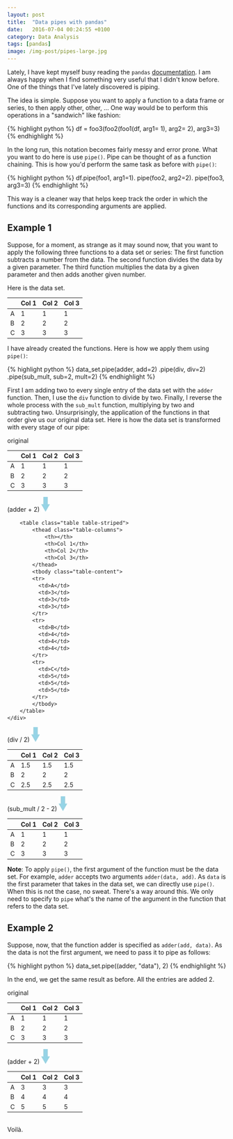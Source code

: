 ```yaml
---
layout: post
title:  "Data pipes with pandas"
date:   2016-07-04 00:24:55 +0100
category: Data Analysis
tags: [pandas]
image: /img-post/pipes-large.jpg
---
```


Lately, I have kept myself busy reading the `pandas` [documentation](http://pandas.pydata.org/pandas-docs/stable/). I am always happy when I find something very useful that I didn't know before. One of the things that I've lately discovered is piping.

The idea is simple. Suppose you want to apply a function to a data frame or series, to then apply other, other, ... One way would be to perform this operations in a "sandwich" like fashion:

{% highlight python %}
df = foo3(foo2(foo1(df, arg1= 1), arg2= 2), arg3=3)
{% endhighlight %}

In the long run, this notation becomes fairly messy and error prone. What you want to do here is use `pipe()`. Pipe can be thought of as a function chaining. This is how you'd perform the same task as before with `pipe()`:

{% highlight python %}
df.pipe(foo1, arg1=1).
	pipe(foo2, arg2=2).
	pipe(foo3, arg3=3)
{% endhighlight %}

This way is a cleaner way that helps keep track the order in which the functions and its corresponding arguments are applied.

## Example 1

Suppose, for a moment, as strange as it may sound now, that you want to apply  the following three functions to a data set or series: The first function subtracts a number from the data. The second function divides the data by a given parameter. The third function multiplies the data by a given parameter and then adds another given number.

Here is the data set.

<div class="row justify-content-center">
    <div class="col-8 text-center">
        <table class="table table-striped">
            <thead class="table-columns">
                <th></th>
                <th>Col 1</th>
                <th>Col 2</th>
                <th>Col 3</th>
            </thead>
            <tbody class="table-content">
            <tr>
              <td>A</td>
              <td> 1 </td>
              <td>1</td>
              <td>1</td>
            </tr>
            <tr>
              <td>B</td>
              <td>2</td>
              <td>2</td>
              <td>2</td>
            </tr>
            <tr>
              <td>C</td>
              <td>3</td>
              <td>3</td>
              <td>3</td>
            </tr>
            </tbody>
        </table>
    </div>
</div>


I have already created the functions. Here is how we apply them using `pipe()`:

{% highlight python %}
data_set.pipe(adder, add=2)
	.pipe(div, div=2)
	.pipe(sub_mult, sub=2, mult=2)
{% endhighlight %}


First I am adding two to every single entry of the data set with the `adder` function. Then, I use the `div` function to divide by two. Finally, I reverse the whole process with the `sub_mult` function, multiplying by two and subtracting two. Unsurprisingly, the application of the functions in that order give us our original data set. Here is how the data set is transformed with every stage of our pipe:





<div class="row justify-content-center">
    <div class="col-8 text-center">
    <div class="table-pipe"> original </div>
        <table class="table table-striped">
            <thead class="table-columns">
                <th></th>
                <th>Col 1</th>
                <th>Col 2</th>
                <th>Col 3</th>
            </thead>
            <tbody class="table-content">
            <tr>
              <td>A</td>
              <td>1</td>
              <td>1</td>
              <td>1</td>
            </tr>
            <tr>
              <td>B</td>
              <td>2</td>
              <td>2</td>
              <td>2</td>
            </tr>
            <tr>
              <td>C</td>
              <td>3</td>
              <td>3</td>
              <td>3</td>
            </tr>
            </tbody>
        </table>
    </div>
</div>





<div class="row justify-content-center">
    <div class="col-8 text-center">
    <div class="table-pipe"> (adder + 2)
    	<img src="/img-layout/down_arrow.jpg" alt="arrow pipe" class="arrow-down">
    </div>

        <table class="table table-striped">
            <thead class="table-columns">
                <th></th>
                <th>Col 1</th>
                <th>Col 2</th>
                <th>Col 3</th>
            </thead>
            <tbody class="table-content">
            <tr>
              <td>A</td>
              <td>3</td>
              <td>3</td>
              <td>3</td>
            </tr>
            <tr>
              <td>B</td>
              <td>4</td>
              <td>4</td>
              <td>4</td>
            </tr>
            <tr>
              <td>C</td>
              <td>5</td>
              <td>5</td>
              <td>5</td>
            </tr>
            </tbody>
        </table>
    </div>
</div>





<div class="row justify-content-center">
    <div class="col-8 text-center">
    <div class="table-pipe"> (div  / 2)
    	<img src="/img-layout/down_arrow.jpg" alt="arrow pipe" class="arrow-down">
    </div>
        <table class="table table-striped">
            <thead class="table-columns">
                <th></th>
                <th>Col 1</th>
                <th>Col 2</th>
                <th>Col 3</th>
            </thead>
            <tbody class="table-content">
            <tr>
              <td>A</td>
              <td>1.5</td>
              <td>1.5</td>
              <td>1.5</td>
            </tr>
            <tr>
              <td>B</td>
              <td>2</td>
              <td>2</td>
              <td>2</td>
            </tr>
            <tr>
              <td>C</td>
              <td>2.5</td>
              <td>2.5</td>
              <td>2.5</td>
            </tr>
            </tbody>
        </table>
    </div>
</div>




<div class="row justify-content-center">
    <div class="col-8 text-center">
    <div class="table-pipe"> (sub_mult / 2 - 2)
    	<img src="/img-layout/down_arrow.jpg" alt="arrow pipe" class="arrow-down">
    </div>
        <table class="table table-striped">
            <thead class="table-columns">
                <th></th>
                <th>Col 1</th>
                <th>Col 2</th>
                <th>Col 3</th>
            </thead>
            <tbody class="table-content">
            <tr>
              <td>A</td>
              <td>1</td>
              <td>1</td>
              <td>1</td>
            </tr>
            <tr>
              <td>B</td>
              <td>2</td>
              <td>2</td>
              <td>2</td>
            </tr>
            <tr>
              <td>C</td>
              <td>3</td>
              <td>3</td>
              <td>3</td>
            </tr>
            </tbody>
        </table>
    </div>
</div>



**Note**: To apply `pipe()`, the first argument of the function must be the data set. For example, `adder` accepts two arguments `adder(data, add)`. As `data` is the first parameter that takes in the data set, we can directly use `pipe()`. When this is not the case, no sweat. There's a way around this. We only need to specify to `pipe` what's the name of the argument in the function that refers to the data set.

## Example 2

Suppose, now, that the function adder is specified as `adder(add, data)`. As the data is not the first argument, we need to pass it to pipe as follows:

{% highlight python %}
data_set.pipe((adder, "data"), 2)
{% endhighlight %}

In the end, we get the same result as before. All the entries are added 2.

<div class="tables-back">

<div class="single-table">



<div class="row justify-content-center">
    <div class="col-8 text-center">
	    <div class="table-pipe"> original </div>
        <table class="table table-striped">
            <thead class="table-columns">
                <th></th>
                <th>Col 1</th>
                <th>Col 2</th>
                <th>Col 3</th>
            </thead>
            <tbody class="table-content">
            <tr>
              <td>A</td>
              <td>1</td>
              <td>1</td>
              <td>1</td>
            </tr>
            <tr>
              <td>B</td>
              <td>2</td>
              <td>2</td>
              <td>2</td>
            </tr>
            <tr>
              <td>C</td>
              <td>3</td>
              <td>3</td>
              <td>3</td>
            </tr>
            </tbody>
        </table>
    </div>
</div>



<div class="row justify-content-center">
    <div class="col-8 text-center">
	    <div class="table-pipe"> (adder + 2)
	    	<img src="/img-layout/down_arrow.jpg" alt="arrow pipe" class="arrow-down">
	    </div>
        <table class="table table-striped">
            <thead class="table-columns">
                <th></th>
                <th>Col 1</th>
                <th>Col 2</th>
                <th>Col 3</th>
            </thead>
            <tbody class="table-content">
            <tr>
              <td>A</td>
              <td>3</td>
              <td>3</td>
              <td>3</td>
            </tr>
            <tr>
              <td>B</td>
              <td>4</td>
              <td>4</td>
              <td>4</td>
            </tr>
            <tr>
              <td>C</td>
              <td>5</td>
              <td>5</td>
              <td>5</td>
            </tr>
            </tbody>
        </table>
    </div>
</div>

<br>

<div class="text-right">
Voilà.
</div>

